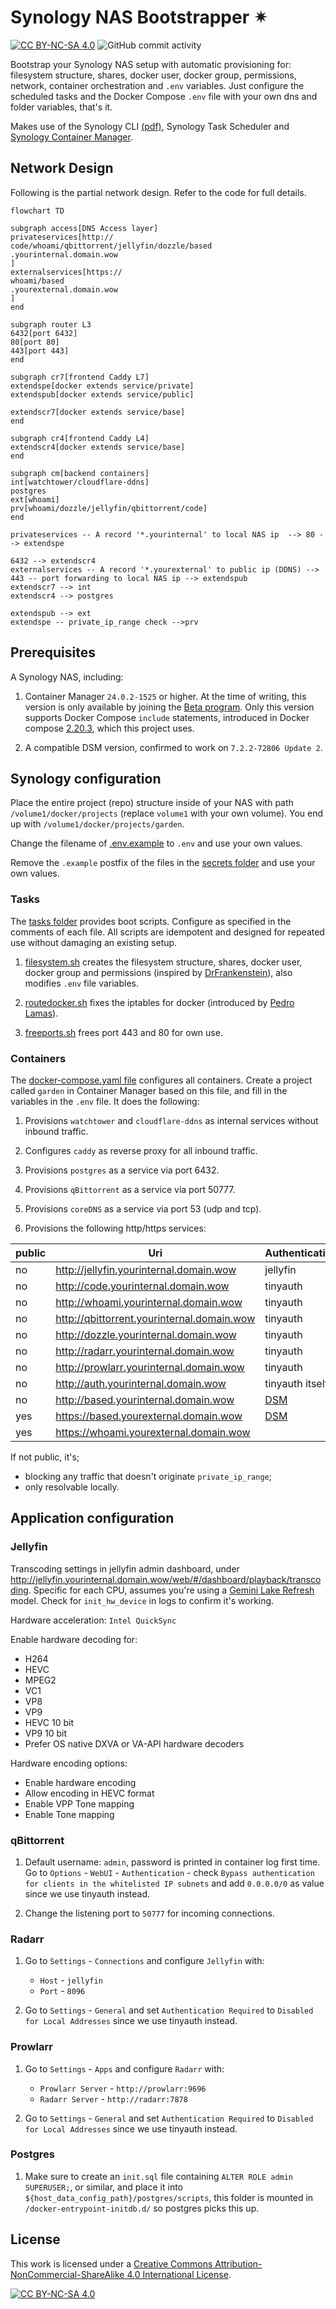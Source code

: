 # Synology NAS Bootstrapper ✴

[![CC BY-NC-SA 4.0][cc-by-nc-sa-shield]][cc-by-nc-sa]
![GitHub commit activity](https://img.shields.io/github/commit-activity/m/erwinkramer/synology-nas-bootstrapper)

Bootstrap your Synology NAS setup with automatic provisioning for: filesystem structure, shares, docker user, docker group, permissions, network, container orchestration and `.env` variables. Just configure the scheduled tasks and the Docker Compose `.env` file with your own dns and folder variables, that's it.

Makes use of the Synology CLI [(pdf)](https://global.download.synology.com/download/Document/Software/DeveloperGuide/Firmware/DSM/All/enu/Synology_DiskStation_Administration_CLI_Guide.pdf), Synology Task Scheduler and [Synology Container Manager](https://www.synology.com/nl-nl/dsm/feature/container-manager).

## Network Design

Following is the partial network design. Refer to the code for full details.

```mermaid
flowchart TD

subgraph access[DNS Access layer]
privateservices[http://
code/whoami/qbittorrent/jellyfin/dozzle/based
.yourinternal.domain.wow
]
externalservices[https://
whoami/based
.yourexternal.domain.wow
]
end

subgraph router L3
6432[port 6432]
80[port 80]
443[port 443]
end

subgraph cr7[frontend Caddy L7]
extendspe[docker extends service/private]
extendspub[docker extends service/public]

extendscr7[docker extends service/base]
end

subgraph cr4[frontend Caddy L4]
extendscr4[docker extends service/base]
end

subgraph cm[backend containers]
int[watchtower/cloudflare-ddns]
postgres
ext[whoami]
prv[whoami/dozzle/jellyfin/qbittorrent/code]
end

privateservices -- A record '*.yourinternal' to local NAS ip  --> 80 --> extendspe

6432 --> extendscr4
externalservices -- A record '*.yourexternal' to public ip (DDNS) --> 443 -- port forwarding to local NAS ip --> extendspub
extendscr7 --> int
extendscr4 --> postgres

extendspub --> ext
extendspe -- private_ip_range check -->prv
```

## Prerequisites

A Synology NAS, including:

1. Container Manager `24.0.2-1525` or higher. At the time of writing, this version is only available by joining the [Beta program](https://www.synology.com/nl-nl/beta/ContainerManager24_0_2). Only this version supports Docker Compose `include` statements, introduced in Docker compose [2.20.3](https://docs.docker.com/compose/releases/release-notes/#2203), which this project uses.

1. A compatible DSM version, confirmed to work on `7.2.2-72806 Update 2`.

## Synology configuration

Place the entire project (repo) structure inside of your NAS with path `/volume1/docker/projects` (replace `volume1` with your own volume). You end up with `/volume1/docker/projects/garden`.

Change the filename of [.env.example](garden/.env.example) to `.env` and use your own values.

Remove the `.example` postfix of the files in the [secrets folder](garden/secrets) and use your own values.

### Tasks

The [tasks folder](./garden/tasks/) provides boot scripts. Configure as specified in the comments of each file. All scripts are idempotent and designed for repeated use without damaging an existing setup.

1. [filesystem.sh](./garden/tasks/filesystem.sh) creates the filesystem structure, shares, docker user, docker group and permissions (inspired by [DrFrankenstein](https://drfrankenstein.co.uk/step-2-setting-up-a-restricted-docker-user-and-obtaining-ids/)), also modifies `.env` file variables.

1. [routedocker.sh](./garden/tasks/routedocker.sh) fixes the iptables for docker (introduced by [Pedro Lamas](https://gist.github.com/pedrolamas)).

1. [freeports.sh](./garden/tasks/freeports.sh) frees port 443 and 80 for own use.

### Containers

The [docker-compose.yaml file](./garden/docker-compose.yaml) configures all containers. Create a project called `garden` in Container Manager based on this file, and fill in the variables in the `.env` file. It does the following:

1. Provisions `watchtower` and `cloudflare-ddns` as internal services without inbound traffic.

1. Configures `caddy` as reverse proxy for all inbound traffic.

1. Provisions `postgres` as a service via port 6432.

1. Provisions `qBittorrent` as a service via port 50777.

1. Provisions `coreDNS` as a service via port 53 (udp and tcp).

1. Provisions the following http/https services:

| public | Uri | Authentication |
| --- | --- | -- |
no  | http://jellyfin.yourinternal.domain.wow | jellyfin |
no  | http://code.yourinternal.domain.wow | tinyauth |
no  | http://whoami.yourinternal.domain.wow | tinyauth |
no  | http://qbittorrent.yourinternal.domain.wow | tinyauth |
no  | http://dozzle.yourinternal.domain.wow | tinyauth |
no  | http://radarr.yourinternal.domain.wow | tinyauth |
no  | http://prowlarr.yourinternal.domain.wow | tinyauth |
no  | http://auth.yourinternal.domain.wow | tinyauth itself |
no  | http://based.yourinternal.domain.wow | [DSM](https://kb.synology.com/en-af/DSM/help/DSM/AdminCenter/system_login_portal_dsm) |
yes | https://based.yourexternal.domain.wow | [DSM](https://kb.synology.com/en-af/DSM/help/DSM/AdminCenter/system_login_portal_dsm) |
yes | https://whoami.yourexternal.domain.wow |  |

If not public, it's;
 - blocking any traffic that doesn't originate `private_ip_range`;
 - only resolvable locally.

## Application configuration

### Jellyfin

Transcoding settings in jellyfin admin dashboard, under <http://jellyfin.yourinternal.domain.wow/web/#/dashboard/playback/transcoding>. Specific for each CPU, assumes you're using a [Gemini Lake Refresh](https://en.wikipedia.org/wiki/Goldmont_Plus#Desktop_processors_(Gemini_Lake_Refresh)) model. Check for `init_hw_device` in logs to confirm it's working.

Hardware acceleration: `Intel QuickSync`

Enable hardware decoding for:

- H264
- HEVC
- MPEG2
- VC1
- VP8
- VP9
- HEVC 10 bit
- VP9 10 bit
- Prefer OS native DXVA or VA-API hardware decoders

Hardware encoding options:

- Enable hardware encoding
- Allow encoding in HEVC format
- Enable VPP Tone mapping
- Enable Tone mapping

### qBittorrent

1. Default username: `admin`, password is printed in container log first time. Go to `Options` - `WebUI` - `Authentication` - check `Bypass authentication for clients in the whitelisted IP subnets` and add `0.0.0.0/0` as value since we use tinyauth instead.

1. Change the listening port to `50777` for incoming connections.

### Radarr

1. Go to `Settings` - `Connections` and configure `Jellyfin` with: 
   - `Host` - `jellyfin`
   - `Port` - `8096`

1. Go to `Settings` - `General` and set `Authentication Required` to `Disabled for Local Addresses` since we use tinyauth instead.

### Prowlarr

1. Go to `Settings` - `Apps` and configure `Radarr` with: 
   - `Prowlarr Server` -  `http://prowlarr:9696`
   - `Radarr Server` - `http://radarr:7878`

1. Go to `Settings` - `General` and set `Authentication Required` to `Disabled for Local Addresses` since we use tinyauth instead.

### Postgres

1. Make sure to create an `init.sql` file containing `ALTER ROLE admin SUPERUSER;`, or similar, and place it into `${host_data_config_path}/postgres/scripts`, this folder is mounted in `/docker-entrypoint-initdb.d/` so postgres picks this up.

## License

This work is licensed under a
[Creative Commons Attribution-NonCommercial-ShareAlike 4.0 International License][cc-by-nc-sa].

[![CC BY-NC-SA 4.0][cc-by-nc-sa-image]][cc-by-nc-sa]

[cc-by-nc-sa]: http://creativecommons.org/licenses/by-nc-sa/4.0/
[cc-by-nc-sa-image]: https://licensebuttons.net/l/by-nc-sa/4.0/88x31.png
[cc-by-nc-sa-shield]: https://img.shields.io/badge/License-CC%20BY--NC--SA%204.0-lightgrey.svg
